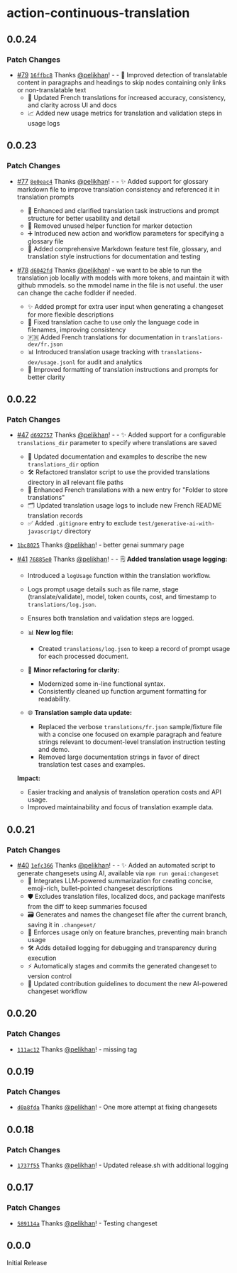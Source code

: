 # action-continuous-translation

## 0.0.24

### Patch Changes

- [#79](https://github.com/pelikhan/action-continuous-translation/pull/79) [`16ffbc8`](https://github.com/pelikhan/action-continuous-translation/commit/16ffbc8a946b6e6e537805380390fab790e0bba1) Thanks [@pelikhan](https://github.com/pelikhan)! - - 🧠 Improved detection of translatable content in paragraphs and headings to skip nodes containing only links or non-translatable text
  - 🔎 Updated French translations for increased accuracy, consistency, and clarity across UI and docs
  - 📈 Added new usage metrics for translation and validation steps in usage logs

## 0.0.23

### Patch Changes

- [#77](https://github.com/pelikhan/action-continuous-translation/pull/77) [`8e0eac4`](https://github.com/pelikhan/action-continuous-translation/commit/8e0eac42137510787c01d65d06b50b4ce1bc5307) Thanks [@pelikhan](https://github.com/pelikhan)! - - ✨ Added support for glossary markdown file to improve translation consistency and referenced it in translation prompts

  - 📝 Enhanced and clarified translation task instructions and prompt structure for better usability and detail
  - 🧹 Removed unused helper function for marker detection
  - ➕ Introduced new action and workflow parameters for specifying a glossary file
  - 📝 Added comprehensive Markdown feature test file, glossary, and translation style instructions for documentation and testing

- [#78](https://github.com/pelikhan/action-continuous-translation/pull/78) [`d6042fd`](https://github.com/pelikhan/action-continuous-translation/commit/d6042fd095370b0336ab482ce02b4f9f790a0177) Thanks [@pelikhan](https://github.com/pelikhan)! - we want to be able to run the translation job locally with models with more tokens, and maintain it with github mmodels. so the mmodel name in the file is not useful. the user can change the cache fodlder if needed.
  - ✨ Added prompt for extra user input when generating a changeset for more flexible descriptions
  - 🐛 Fixed translation cache to use only the language code in filenames, improving consistency
  - 🇫🇷 Added French translations for documentation in `translations-dev/fr.json`
  - 📊 Introduced translation usage tracking with `translations-dev/usage.jsonl` for audit and analytics
  - 💬 Improved formatting of translation instructions and prompts for better clarity

## 0.0.22

### Patch Changes

- [#47](https://github.com/pelikhan/action-continuous-translation/pull/47) [`d692757`](https://github.com/pelikhan/action-continuous-translation/commit/d69275788fddc35acf1410e2c9c368001adb2487) Thanks [@pelikhan](https://github.com/pelikhan)! - - ✨ Added support for a configurable `translations_dir` parameter to specify where translations are saved

  - 📁 Updated documentation and examples to describe the new `translations_dir` option
  - 🛠️ Refactored translator script to use the provided translations directory in all relevant file paths
  - 📝 Enhanced French translations with a new entry for "Folder to store translations"
  - 🗂️ Updated translation usage logs to include new French README translation records
  - ✅ Added `.gitignore` entry to exclude `test/generative-ai-with-javascript/` directory

- [`1bc8025`](https://github.com/pelikhan/action-continuous-translation/commit/1bc80258dd573fe0117258ccba6b620aea19983b) Thanks [@pelikhan](https://github.com/pelikhan)! - better genai summary page

- [#41](https://github.com/pelikhan/action-continuous-translation/pull/41) [`76885e0`](https://github.com/pelikhan/action-continuous-translation/commit/76885e0b76d883948c618546fdb64cdb43117ce1) Thanks [@pelikhan](https://github.com/pelikhan)! - - 🗒️ **Added translation usage logging:**

  - Introduced a `logUsage` function within the translation workflow.
  - Logs prompt usage details such as file name, stage (translate/validate), model, token counts, cost, and timestamp to `translations/log.json`.
  - Ensures both translation and validation steps are logged.

  - 📊 **New log file:**

    - Created `translations/log.json` to keep a record of prompt usage for each processed document.

  - 🔎 **Minor refactoring for clarity:**

    - Modernized some in-line functional syntax.
    - Consistently cleaned up function argument formatting for readability.

  - 🌐 **Translation sample data update:**
    - Replaced the verbose `translations/fr.json` sample/fixture file with a concise one focused on example paragraph and feature strings relevant to document-level translation instruction testing and demo.
    - Removed large documentation strings in favor of direct translation test cases and examples.

  **Impact:**

  - Easier tracking and analysis of translation operation costs and API usage.
  - Improved maintainability and focus of translation example data.

## 0.0.21

### Patch Changes

- [#40](https://github.com/pelikhan/action-continuous-translation/pull/40) [`1efc366`](https://github.com/pelikhan/action-continuous-translation/commit/1efc3661ec8607e74c20a564bdd1bc6846e2321b) Thanks [@pelikhan](https://github.com/pelikhan)! - - ✨ Added an automated script to generate changesets using AI, available via `npm run genai:changeset`
  - 🤖 Integrates LLM-powered summarization for creating concise, emoji-rich, bullet-pointed changeset descriptions
  - 🛡️ Excludes translation files, localized docs, and package manifests from the diff to keep summaries focused
  - 🗃️ Generates and names the changeset file after the current branch, saving it in `.changeset/`
  - 🌳 Enforces usage only on feature branches, preventing main branch usage
  - 🛠️ Adds detailed logging for debugging and transparency during execution
  - ⚡ Automatically stages and commits the generated changeset to version control
  - 📄 Updated contribution guidelines to document the new AI-powered changeset workflow

## 0.0.20

### Patch Changes

- [`111ac12`](https://github.com/pelikhan/action-continuous-translation/commit/111ac127ed5ccb525551dac832cfcd131bcdf719) Thanks [@pelikhan](https://github.com/pelikhan)! - missing tag

## 0.0.19

### Patch Changes

- [`d0a8fda`](https://github.com/pelikhan/action-continuous-translation/commit/d0a8fda1e9e08fd17d2a1df5ff68ef651a609699) Thanks [@pelikhan](https://github.com/pelikhan)! - One more attempt at fixing changesets

## 0.0.18

### Patch Changes

- [`1737f55`](https://github.com/pelikhan/action-continuous-translation/commit/1737f55ada37ec235bf87ff0df6a7fd5274eac83) Thanks [@pelikhan](https://github.com/pelikhan)! - Updated release.sh with additional logging

## 0.0.17

### Patch Changes

- [`589114a`](https://github.com/pelikhan/action-continuous-translation/commit/589114a5f7f8cd618bd0498f598b8afd9c25f963) Thanks [@pelikhan](https://github.com/pelikhan)! - Testing changeset

## 0.0.0

Initial Release
